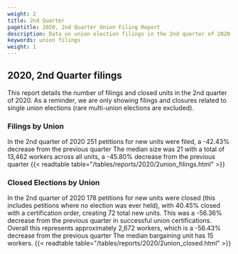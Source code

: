 ```yaml
---
weight: 2
title: 2nd Quarter
pagetitle: 2020, 2nd Quarter Union Filing Report
description: Data on union election filings in the 2nd quarter of 2020
keywords: union filings
weight: 1
---
```


## 2020, 2nd Quarter filings

This report details the number of filings and closed units in the 2nd quarter of 2020. As a reminder, we are only showing filings and closures related to single union elections (rare multi-union elections are excluded).

### Filings by Union
In the 2nd quarter of 2020 251 petitions for new units were filed, a -42.43% decrease from the previous quarter The median size was 21 with a total of 13,462 workers across all units, a -45.80% decrease from the previous quarter
{{< readtable table="/tables/reports/2020/2union_filings.html" >}}

### Closed Elections by Union
In the 2nd quarter of 2020 178 petitions for new units were closed (this includes petitions where no election was ever held), with 40.45% closed with a certification order, creating 72 total new units. This was a -56.36% decrease from the previous quarter in successful union certifications. Overall this represents approximately 2,672 workers, which is a -56.43% decrease from the previous quarter The median bargaining unit has 15 workers.
{{< readtable table="/tables/reports/2020/2union_closed.html" >}}
